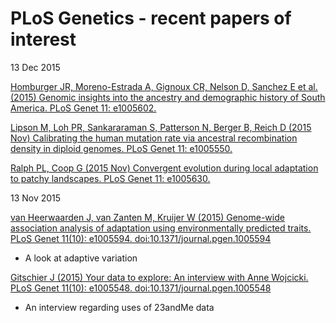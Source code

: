 # PLoS Genetics - recent papers of interest

13 Dec 2015

[Homburger JR, Moreno-Estrada A, Gignoux CR, Nelson D, Sanchez E et al. (2015) Genomic insights into the ancestry and demographic history of South America. PLoS Genet 11: e1005602.](http://journals.plos.org/plosgenetics/article?id=10.1371/journal.pgen.1005602)

[Lipson M, Loh PR, Sankararaman S, Patterson N, Berger B, Reich D (2015 Nov) Calibrating the human mutation rate via ancestral recombination density in diploid genomes. PLoS Genet 11: e1005550.](http://journals.plos.org/plosgenetics/article?id=10.1371/journal.pgen.1005550)

[Ralph PL, Coop G (2015 Nov) Convergent evolution during local adaptation to patchy landscapes. PLoS Genet 11: e1005630.](http://journals.plos.org/plosgenetics/article?id=10.1371/journal.pgen.1005630)


13 Nov 2015

[van Heerwaarden J, van Zanten M, Kruijer W (2015) Genome-wide association analysis of adaptation using environmentally predicted traits. PLoS Genet 11(10): e1005594. doi:10.1371/journal.pgen.1005594](http://journals.plos.org/plosgenetics/article?id=10.1371/journal.pgen.1005594)
- A look at adaptive variation 

[Gitschier J (2015) Your data to explore: An interview with Anne Wojcicki. PLoS Genet 11(10): e1005548. doi:10.1371/journal.pgen.1005548](http://journals.plos.org/plosgenetics/article?id=10.1371/journal.pgen.1005548)
- An interview regarding uses of 23andMe data

